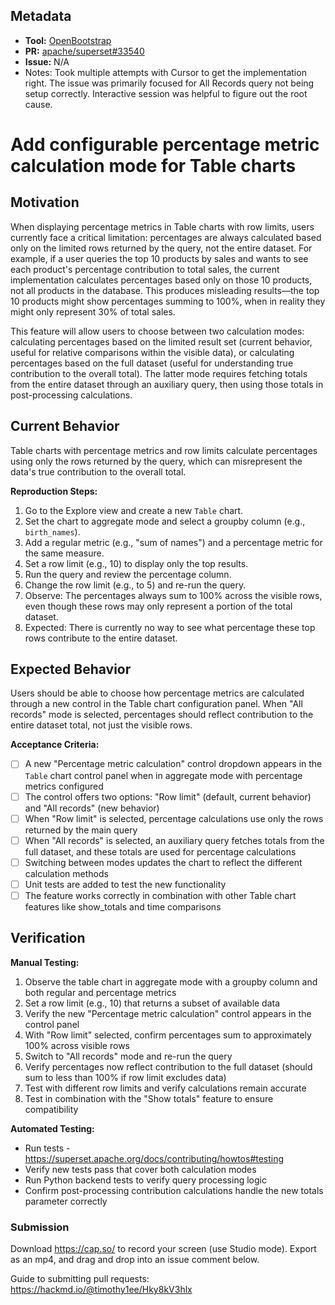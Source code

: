 ## Metadata

- **Tool:** [OpenBootstrap](https://openbootstrap.onrender.com/pr/apache/superset/33656)
- **PR:** [apache/superset#33540](https://github.com/apache/superset/pull/33656)
- **Issue:** N/A
- Notes: Took multiple attempts with Cursor to get the implementation right. The issue was primarily focused for All Records query not being setup correctly. Interactive session was helpful to figure out the root cause.

# Add configurable percentage metric calculation mode for Table charts

## Motivation

When displaying percentage metrics in Table charts with row limits, users currently face a critical limitation: percentages are always calculated based only on the limited rows returned by the query, not the entire dataset. For example, if a user queries the top 10 products by sales and wants to see each product's percentage contribution to total sales, the current implementation calculates percentages based only on those 10 products, not all products in the database. This produces misleading results—the top 10 products might show percentages summing to 100%, when in reality they might only represent 30% of total sales.

This feature will allow users to choose between two calculation modes: calculating percentages based on the limited result set (current behavior, useful for relative comparisons within the visible data), or calculating percentages based on the full dataset (useful for understanding true contribution to the overall total). The latter mode requires fetching totals from the entire dataset through an auxiliary query, then using those totals in post-processing calculations.

## Current Behavior

Table charts with percentage metrics and row limits calculate percentages using only the rows returned by the query, which can misrepresent the data's true contribution to the overall total.

**Reproduction Steps:**
1. Go to the Explore view and create a new `Table` chart.
2. Set the chart to aggregate mode and select a groupby column (e.g., `birth_names`).
3. Add a regular metric (e.g., "sum of names") and a percentage metric for the same measure.
4. Set a row limit (e.g., 10) to display only the top results.
5. Run the query and review the percentage column.
6. Change the row limit (e.g., to 5) and re-run the query.
7. Observe: The percentages always sum to 100% across the visible rows, even though these rows may only represent a portion of the total dataset.
8. Expected: There is currently no way to see what percentage these top rows contribute to the entire dataset.

## Expected Behavior

Users should be able to choose how percentage metrics are calculated through a new control in the Table chart configuration panel. When "All records" mode is selected, percentages should reflect contribution to the entire dataset total, not just the visible rows.

**Acceptance Criteria:**
- [ ] A new "Percentage metric calculation" control dropdown appears in the `Table` chart control panel when in aggregate mode with percentage metrics configured
- [ ] The control offers two options: "Row limit" (default, current behavior) and "All records" (new behavior)
- [ ] When "Row limit" is selected, percentage calculations use only the rows returned by the main query
- [ ] When "All records" is selected, an auxiliary query fetches totals from the full dataset, and these totals are used for percentage calculations
- [ ] Switching between modes updates the chart to reflect the different calculation methods
- [ ] Unit tests are added to test the new functionality
- [ ] The feature works correctly in combination with other Table chart features like show_totals and time comparisons

## Verification

**Manual Testing:**
1. Observe the table chart in aggregate mode with a groupby column and both regular and percentage metrics
2. Set a row limit (e.g., 10) that returns a subset of available data
3. Verify the new "Percentage metric calculation" control appears in the control panel
4. With "Row limit" selected, confirm percentages sum to approximately 100% across visible rows
5. Switch to "All records" mode and re-run the query
6. Verify percentages now reflect contribution to the full dataset (should sum to less than 100% if row limit excludes data)
7. Test with different row limits and verify calculations remain accurate
8. Test in combination with the "Show totals" feature to ensure compatibility

**Automated Testing:**
- Run tests - https://superset.apache.org/docs/contributing/howtos#testing
- Verify new tests pass that cover both calculation modes
- Run Python backend tests to verify query processing logic
- Confirm post-processing contribution calculations handle the new totals parameter correctly

### Submission
Download https://cap.so/ to record your screen (use Studio mode). Export as an mp4, and drag and drop into an issue comment below.

Guide to submitting pull requests: https://hackmd.io/@timothy1ee/Hky8kV3hlx